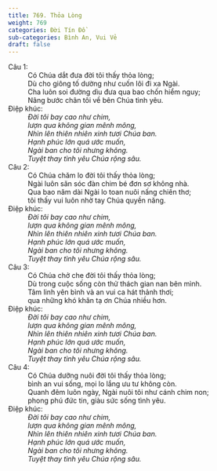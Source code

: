 ```yaml
---
title: 769. Thỏa Lòng
weight: 769
categories: Đời Tín Đồ
sub-categories: Bình An, Vui Vẻ
draft: false
---
```

<dl><dt>Câu 1:</dt><dd data-verse="1">Có Chúa dắt đưa đời tôi thấy thỏa lòng; <br/>Dù cho giông tố dường như cuốn lôi đi xa Ngài. <br/>Cha luôn soi đường dìu đưa qua bao chốn hiểm nguy; <br/>Nâng bước chân tôi về bên Chúa tình yêu. </dd><dt>Điệp khúc:</dt><dd data-chorus="1"><em>Đời tôi bay cao như chim, <br/>lượn qua không gian mênh mông, <br/>Nhìn lên thiên nhiên xinh tươi Chúa ban. <br/>Hạnh phúc lớn quá ước muốn, <br/>Ngài ban cho tôi nhưng không. <br/>Tuyệt thay tình yêu Chúa rộng sâu. </em></dd><dt>Câu 2:</dt><dd data-verse="2">Có Chúa chăm lo đời tôi thấy thỏa lòng; <br/>Ngài luôn săn sóc đàn chim bé đơn sơ không nhà. <br/>Qua bao năm dài Ngài lo toan nuôi nấng chiên thơ; <br/>tôi thấy vui luôn nhờ tay Chúa quyền năng. </dd><dt>Điệp khúc:</dt><dd data-chorus="1"><em>Đời tôi bay cao như chim, <br/>lượn qua không gian mênh mông, <br/>Nhìn lên thiên nhiên xinh tươi Chúa ban. <br/>Hạnh phúc lớn quá ước muốn, <br/>Ngài ban cho tôi nhưng không. <br/>Tuyệt thay tình yêu Chúa rộng sâu. </em></dd><dt>Câu 3:</dt><dd data-verse="3">Có Chúa chở che đời tôi thấy thỏa lòng; <br/>Dù trong cuộc sống còn thử thách gian nan bên mình. <br/>Tâm linh yên bình và an vui ca hát thảnh thơi; <br/>qua những khó khăn tạ ơn Chúa nhiều hơn. </dd><dt>Điệp khúc:</dt><dd data-chorus="1"><em>Đời tôi bay cao như chim, <br/>lượn qua không gian mênh mông, <br/>Nhìn lên thiên nhiên xinh tươi Chúa ban. <br/>Hạnh phúc lớn quá ước muốn, <br/>Ngài ban cho tôi nhưng không. <br/>Tuyệt thay tình yêu Chúa rộng sâu. </em></dd><dt>Câu 4:</dt><dd data-verse="4">Có Chúa dưỡng nuôi đời tôi thấy thỏa lòng; <br/>bình an vui sống, mọi lo lắng ưu tư không còn. <br/>Quanh đêm luôn ngày, Ngài nuôi tôi như cánh chim non; <br/>phong phú đức tin, giàu sức sống tình yêu. </dd><dt>Điệp khúc:</dt><dd data-chorus="1"><em>Đời tôi bay cao như chim, <br/>lượn qua không gian mênh mông, <br/>Nhìn lên thiên nhiên xinh tươi Chúa ban. <br/>Hạnh phúc lớn quá ước muốn, <br/>Ngài ban cho tôi nhưng không. <br/>Tuyệt thay tình yêu Chúa rộng sâu. </em></dd></dl>